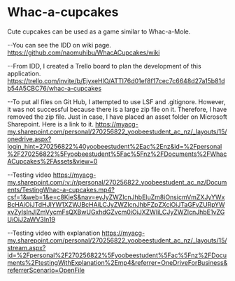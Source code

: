 # Whac-a-cupcakes
Cute cupcakes can be used as a game similar to Whac-a-Mole.

--You can see the IDD on wiki page.
https://github.com/naomuhibu/WhacACupcakes/wiki

--From IDD, I created a Trello board to plan the development of this application. 
https://trello.com/invite/b/EjyxeHlO/ATTI76d01ef8f17cec7c6648d27a15b81db54A5CBC76/whac-a-cupcakes

--To put all files on Git Hub, I attempted to use LSF and .gitignore. However, it was not successful because there is a large zip file on it. Therefore, I have removed the zip file. Just in case, I have placed an asset folder on Microsoft Sharepoint. Here is a link to it.
https://myacg-my.sharepoint.com/personal/270256822_yoobeestudent_ac_nz/_layouts/15/onedrive.aspx?login_hint=270256822%40yoobeestudent%2Eac%2Enz&id=%2Fpersonal%2F270256822%5Fyoobeestudent%5Fac%5Fnz%2FDocuments%2FWhacACupcakes%2FAssets&view=0

--Testing video
https://myacg-my.sharepoint.com/:v:/r/personal/270256822_yoobeestudent_ac_nz/Documents/TestingWhac-a-cupcakes.mp4?csf=1&web=1&e=c8KjeS&nav=eyJyZWZlcnJhbEluZm8iOnsicmVmZXJyYWxBcHAiOiJTdHJlYW1XZWJBcHAiLCJyZWZlcnJhbFZpZXciOiJTaGFyZURpYWxvZyIsInJlZmVycmFsQXBwUGxhdGZvcm0iOiJXZWIiLCJyZWZlcnJhbE1vZGUiOiJ2aWV3In19

--Testing video with explanation
https://myacg-my.sharepoint.com/personal/270256822_yoobeestudent_ac_nz/_layouts/15/stream.aspx?id=%2Fpersonal%2F270256822%5Fyoobeestudent%5Fac%5Fnz%2FDocuments%2FtestingWithExplanation%2Emp4&referrer=OneDriveForBusiness&referrerScenario=OpenFile
